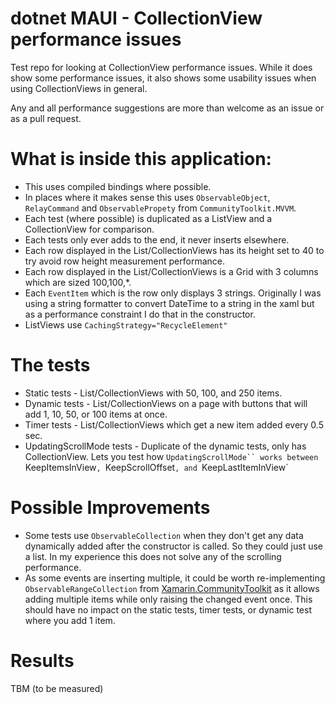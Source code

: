 # dotnet MAUI - CollectionView performance issues

Test repo for looking at CollectionView performance issues. While it does show some performance issues, it also shows some usability issues when using CollectionViews in general.

Any and all performance suggestions are more than welcome as an issue or as a pull request.

# What is inside this application:
- This uses compiled bindings where possible.
- In places where it makes sense this uses `ObservableObject`, `RelayCommand` and `ObservablePropety` from `CommunityToolkit.MVVM`.
- Each test (where possible) is duplicated as a ListView and a CollectionView for comparison.
- Each tests only ever adds to the end, it never inserts elsewhere.
- Each row displayed in the List/CollectionViews has its height set to 40 to try avoid row height measurement performance.
- Each row displayed in the List/CollectionViews is a Grid with 3 columns which are sized 100,100,*.
- Each `EventItem` which is the row only displays 3 strings. Originally I was using a string formatter to convert DateTime to a string in the xaml but as a performance constraint I do that in the constructor.
- ListViews use `CachingStrategy="RecycleElement"`

# The tests
- Static tests - List/CollectionViews with 50, 100, and 250 items.
- Dynamic tests - List/CollectionViews on a page with buttons that will add 1, 10, 50, or 100 items at once.
- Timer tests - List/CollectionViews which get a new item added every 0.5 sec.
- UpdatingScrollMode tests - Duplicate of the dynamic tests, only has CollectionView. Lets you test how `UpdatingScrollMode`` works between `KeepItemsInView`, `KeepScrollOffset`, and `KeepLastItemInView`

# Possible Improvements
- Some tests use `ObservableCollection` when they don't get any data dynamically added after the constructor is called. So they could just use a list. In my experience this does not solve any of the scrolling performance.
- As some events are inserting multiple, it could be worth re-implementing `ObservableRangeCollection` from [Xamarin.CommunityToolkit](https://github.com/xamarin/XamarinCommunityToolkit/blob/main/src/CommunityToolkit/Xamarin.CommunityToolkit/ObjectModel/ObservableRangeCollection.shared.cs) as it allows adding multiple items while only raising the changed event once. This should have no impact on the static tests, timer tests, or dynamic test where you add 1 item.
# Results
TBM (to be measured)
